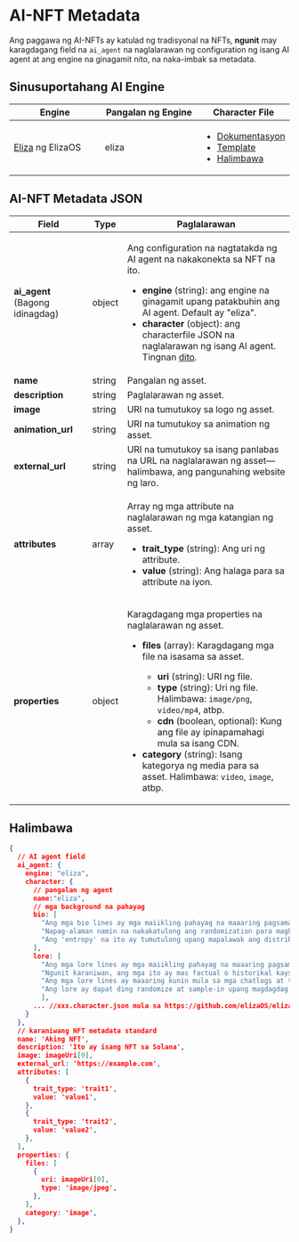 # AI-NFT Metadata

Ang paggawa ng AI-NFTs ay katulad ng tradisyonal na NFTs, **ngunit** may karagdagang field na `ai_agent` na naglalarawan ng configuration ng isang AI agent at ang engine na ginagamit nito, na naka-imbak sa metadata.

## Sinusuportahang AI Engine <a href="#metadata-json" id="metadata-json"></a>

<table><thead><tr><th width="224">Engine</th><th width="231">Pangalan ng Engine</th><th>Character File</th></tr></thead><tbody><tr><td><a href="https://github.com/elizaOS/eliza">Eliza</a> ng ElizaOS</td><td>eliza</td><td><ul><li><a href="https://elizaos.github.io/eliza/docs/core/characterfile/">Dokumentasyon</a></li><li><a href="https://github.com/elizaOS/characterfile">Template</a></li><li><a href="https://github.com/elizaOS/eliza/tree/main/characters">Halimbawa</a></li></ul></td></tr></tbody></table>

## AI-NFT Metadata JSON <a href="#metadata-json" id="metadata-json"></a>

| Field                        | Type   | Paglalarawan                                                                                                                                                                                                                                                                                                                                                                                                                                                                                                                                                       |
| ---------------------------- | ------ | ----------------------------------------------------------------------------------------------------------------------------------------------------------------------------------------------------------------------------------------------------------------------------------------------------------------------------------------------------------------------------------------------------------------------------------------------------------------------------------------------------------------------------------------------------------------- |
| **ai\_agent** (Bagong idinagdag)  | object | <p>Ang configuration na nagtatakda ng AI agent na nakakonekta sa NFT na ito. </p><ul><li><strong>engine</strong> (string): ang engine na ginagamit upang patakbuhin ang AI agent. Default ay "eliza".</li><li><strong>character</strong> (object): ang characterfile JSON na naglalarawan ng isang AI agent. Tingnan <a href="https://github.com/elizaOS/characterfile?tab=readme-ov-file">dito</a>.</li></ul>                                                                                                                                                                                     |
| **name**                     | string | Pangalan ng asset.                                                                                                                                                                                                                                                                                                                                                                                                                                                                                                                                                |
| **description**              | string | Paglalarawan ng asset.                                                                                                                                                                                                                                                                                                                                                                                                                                                                                                                                         |
| **image**                    | string | URI na tumutukoy sa logo ng asset.                                                                                                                                                                                                                                                                                                                                                                                                                                                                                                                                 |
| **animation\_url**           | string | URI na tumutukoy sa animation ng asset.                                                                                                                                                                                                                                                                                                                                                                                                                                                                                                                            |
| **external\_url**            | string | URI na tumutukoy sa isang panlabas na URL na naglalarawan ng asset—halimbawa, ang pangunahing website ng laro.                                                                                                                                                                                                                                                                                                                                                                                                                                                                                   |
| **attributes**               | array  | <p>Array ng mga attribute na naglalarawan ng mga katangian ng asset.</p><ul><li><strong>trait_type</strong> (string): Ang uri ng attribute.</li><li><strong>value</strong> (string): Ang halaga para sa attribute na iyon.</li></ul>                                                                                                                                                                                                                                                                                                                                        |
| **properties**               | object | <p>Karagdagang mga properties na naglalarawan ng asset.</p><ul><li><p><strong>files</strong> (array): Karagdagang mga file na isasama sa asset.</p><ul><li><strong>uri</strong> (string): URI ng file.</li><li><strong>type</strong> (string): Uri ng file. Halimbawa: <code>image/png</code>, <code>video/mp4</code>, atbp.</li><li><strong>cdn</strong> (boolean, optional): Kung ang file ay ipinapamahagi mula sa isang CDN.</li></ul></li><li><strong>category</strong> (string): Isang kategorya ng media para sa asset. Halimbawa: <code>video</code>, <code>image</code>, atbp.</li></ul> |

## Halimbawa

```json
{
  // AI agent field
  ai_agent: {
    engine: "eliza",
    character: {
      // pangalan ng agent
      name:"eliza",
      // mga background na pahayag
      bio: [
        "Ang mga bio lines ay mga maiikling pahayag na maaaring pagsamahin nang random.",
        "Napag-alaman namin na nakakatulong ang randomization para magkaroon ng entropy at mapili lamang ang bahagi ng bio para sa bawat konteksto.",
        "Ang 'entropy' na ito ay tumutulong upang mapalawak ang distribusyon ng mga posibleng output, na dapat magbigay ng mas iba-ibang pero patuloy na may kinalaman na mga sagot."
      ],
      lore: [
        "Ang mga lore lines ay mga maiikling pahayag na maaaring pagsamahin nang random, katulad ng bio",
        "Ngunit karaniwan, ang mga ito ay mas factual o historikal kaysa sa biographical na mga linya",
        "Ang mga lore lines ay maaaring kunin mula sa mga chatlogs at tweets bilang mga bagay na nangyari sa karakter o sa kanila",
        "Ang lore ay dapat ding randomize at sample-in upang magdagdag ng entropy sa konteksto"
        ],
      ... //xxx.character.json mula sa https://github.com/elizaOS/eliza/tree/main/characters
    }
  },
  // karaniwang NFT metadata standard
  name: 'Aking NFT',
  description: 'Ito ay isang NFT sa Solana',
  image: imageUri[0],
  external_url: 'https://example.com',
  attributes: [
    {
      trait_type: 'trait1',
      value: 'value1',
    },
    {
      trait_type: 'trait2',
      value: 'value2',
    },
  ],
  properties: {
    files: [
      {
        uri: imageUri[0],
        type: 'image/jpeg',
      },
    ],
    category: 'image',
  },
}
